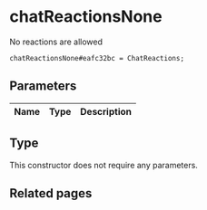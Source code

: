 # chatReactionsNone
No reactions are allowed

```
chatReactionsNone#eafc32bc = ChatReactions;
```

## Parameters
| Name | Type | Description |
| ---- | :----: | ----------- |


## Type
This constructor does not require any parameters.

## Related pages
